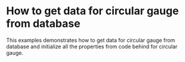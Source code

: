 # How to get data for circular gauge from database
This examples demonstrates how to get data for circular gauge from database and initialize all the properties from code behind for circular gauge.